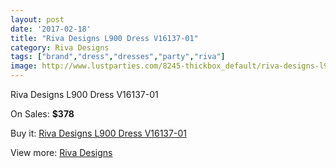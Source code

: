 ```yaml
---
layout: post
date: '2017-02-18'
title: "Riva Designs L900 Dress V16137-01"
category: Riva Designs
tags: ["brand","dress","dresses","party","riva"]
image: http://www.lustparties.com/8245-thickbox_default/riva-designs-l900-dress-v16137-01.jpg
---
```

Riva Designs L900 Dress V16137-01

On Sales: **$378**
<a href="https://www.lustparties.com/en/riva-designs/2767-riva-designs-l900-dress-v16137-01.html"><amp-img layout="responsive" width="600" height="600" src="//www.lustparties.com/8245-thickbox_default/riva-designs-l900-dress-v16137-01.jpg" alt="Riva Designs L900 Dress V16137-01 0" /></a>
<a href="https://www.lustparties.com/en/riva-designs/2767-riva-designs-l900-dress-v16137-01.html"><amp-img layout="responsive" width="600" height="600" src="//www.lustparties.com/8248-thickbox_default/riva-designs-l900-dress-v16137-01.jpg" alt="Riva Designs L900 Dress V16137-01 1" /></a>
<a href="https://www.lustparties.com/en/riva-designs/2767-riva-designs-l900-dress-v16137-01.html"><amp-img layout="responsive" width="600" height="600" src="//www.lustparties.com/8247-thickbox_default/riva-designs-l900-dress-v16137-01.jpg" alt="Riva Designs L900 Dress V16137-01 2" /></a>
<a href="https://www.lustparties.com/en/riva-designs/2767-riva-designs-l900-dress-v16137-01.html"><amp-img layout="responsive" width="600" height="600" src="//www.lustparties.com/8246-thickbox_default/riva-designs-l900-dress-v16137-01.jpg" alt="Riva Designs L900 Dress V16137-01 3" /></a>

Buy it: [Riva Designs L900 Dress V16137-01](https://www.lustparties.com/en/riva-designs/2767-riva-designs-l900-dress-v16137-01.html "Riva Designs L900 Dress V16137-01")

View more: [Riva Designs](https://www.lustparties.com/en/6-riva-designs "Riva Designs")